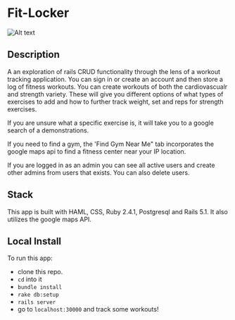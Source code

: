 # Fit-Locker

![Alt text](https://raw.github.com/Benjaminpjacobs/fit-locker/master/screen-shots/fit-locker.png?raw=true "Optional Title")

## Description

A an exploration of rails CRUD functionality through the lens of a workout tracking application. You can sign in or create an account and then store a log of fitness workouts. You can create workouts of both the cardiovascualr and strength variety. These will give you different options of what types of exercises to add and how to further track weight, set and reps for strength exercises.

If you are unsure what a specific exercise is, it will take you to a google search of a demonstrations.

If you need to find a gym, the 'Find Gym Near Me" tab incorporates the google maps api to find a fitness center near your IP location.

If you are logged in as an admin you can see all active users and create other admins from users that exists. You can also delete users.

## Stack

This app is built with HAML, CSS, Ruby 2.4.1, Postgresql and Rails 5.1. It also utilizes the google maps API.

## Local Install

To run this app:

* clone this repo.
* ```cd``` into it
* ```bundle install``` 
* ```rake db:setup```  
* ```rails server```
* go to ```localhost:30000``` and track some workouts!

